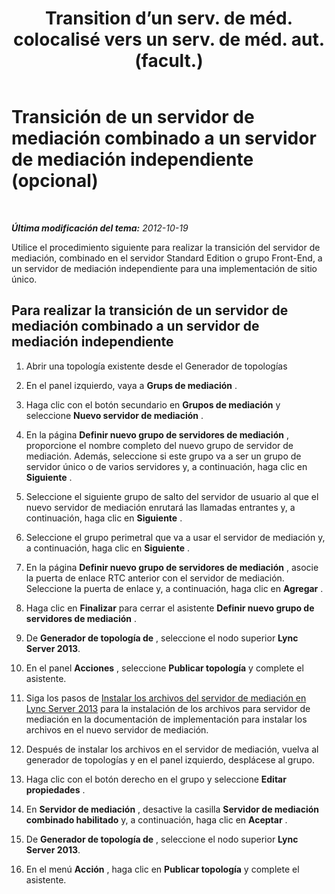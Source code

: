 ﻿---
title: "Transition d’un serv. de méd. colocalisé vers un serv. de méd. aut. (facult.)"
TOCTitle: "Transition d’un serv. de méd. colocalisé vers un serv. de méd. aut. (facult.)"
ms:assetid: 7c3c2fb4-4ff2-47b1-aab3-0aa91472eadb
ms:mtpsurl: https://technet.microsoft.com/es-es/library/JJ205026(v=OCS.15)
ms:contentKeyID: 48275784
ms.date: 01/07/2017
mtps_version: v=OCS.15
ms.translationtype: HT
---

# Transición de un servidor de mediación combinado a un servidor de mediación independiente (opcional)

 

_**Última modificación del tema:** 2012-10-19_

Utilice el procedimiento siguiente para realizar la transición del servidor de mediación, combinado en el servidor Standard Edition o grupo Front-End, a un servidor de mediación independiente para una implementación de sitio único.

## Para realizar la transición de un servidor de mediación combinado a un servidor de mediación independiente

1.  Abrir una topología existente desde el Generador de topologías

2.  En el panel izquierdo, vaya a **Grups de mediación** .

3.  Haga clic con el botón secundario en **Grupos de mediación** y seleccione **Nuevo servidor de mediación** .

4.  En la página **Definir nuevo grupo de servidores de mediación** , proporcione el nombre completo del nuevo grupo de servidor de mediación. Además, seleccione si este grupo va a ser un grupo de servidor único o de varios servidores y, a continuación, haga clic en **Siguiente** .

5.  Seleccione el siguiente grupo de salto del servidor de usuario al que el nuevo servidor de mediación enrutará las llamadas entrantes y, a continuación, haga clic en **Siguiente** .

6.  Seleccione el grupo perimetral que va a usar el servidor de mediación y, a continuación, haga clic en **Siguiente** .

7.  En la página **Definir nuevo grupo de servidores de mediación** , asocie la puerta de enlace RTC anterior con el servidor de mediación. Seleccione la puerta de enlace y, a continuación, haga clic en **Agregar** .

8.  Haga clic en **Finalizar** para cerrar el asistente **Definir nuevo grupo de servidores de mediación** .

9.  De **Generador de topología de** , seleccione el nodo superior **Lync Server 2013**.

10. En el panel **Acciones** , seleccione **Publicar topología** y complete el asistente.

11. Siga los pasos de [Instalar los archivos del servidor de mediación en Lync Server 2013](lync-server-2013-install-the-files-for-mediation-server.md) para la instalación de los archivos para servidor de mediación en la documentación de implementación para instalar los archivos en el nuevo servidor de mediación.

12. Después de instalar los archivos en el servidor de mediación, vuelva al generador de topologías y en el panel izquierdo, desplácese al grupo.

13. Haga clic con el botón derecho en el grupo y seleccione **Editar propiedades** .

14. En **Servidor de mediación** , desactive la casilla **Servidor de mediación combinado habilitado** y, a continuación, haga clic en **Aceptar** .

15. De **Generador de topología de** , seleccione el nodo superior **Lync Server 2013**.

16. En el menú **Acción** , haga clic en **Publicar topología** y complete el asistente.

